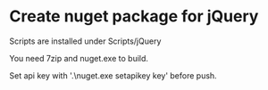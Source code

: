 # Create nuget package for jQuery

Scripts are installed under Scripts/jQuery

You need 7zip and nuget.exe to build.

Set api key with '.\nuget.exe setapikey key' before push.